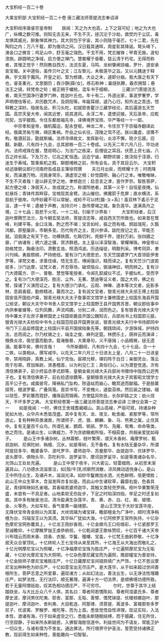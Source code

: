 <!-- { "loadSidebar": true } -->
大宝积经一百二十卷


大乘宝积部
大宝积经一百二十卷
唐三藏法师菩提流志奉诏译


大宝积经序唐睿宗皇帝制
　　朕闻：天之为大也高，上下之容可纪；地之为大也广，纵横之数可推。则知无去无来，不生不灭，拯沉沦于沙劫，救焚灼于尘区。毒龙惧其威光，醉象惮其神力。其大则包于宇宙，其小则隐于毫芒。七十二君，先在陶钧之内；万八千载，即为俄顷之间。汉日载其通晖，周星彰其降诞。鹫头峰下，演金口之微言；鸡足山中，舒玉毫之瑞色。干戈不用，梵志摧锋；甲胄无施，波旬溃旅。辟圆明之净域，启方便之禅门。慧晷耀于昏衢，慈云清于朽宅。无得而称者，其惟正觉乎！然则教自西方，法流东夏，马鸣、龙树肇阐琼编，罗什、道安承宣宝偈。关中道俗，虽传贝叶之文；江左黎元，未极莲华之旨。又以元魏迷于释典，宇文扇于魔风。开皇之初，暂为修建。大业之末，遽即分崩。我大唐之有天下也，睿圣重光，文思御历；吞沙静[薛/女]，练石称神；巢燧执鞭，羲农拥彗；悬法王之镜，转梵帝之轮；被正朔于蟠桃，混车书于细柳。
　　三藏沙门菩提流志者，南天竺国净行婆罗门种，姓迦叶氏也。年十有二，外道出家，事波罗奢罗，学声明僧佉等论，并历数咒术，及阴阳等。年踰耳顺，遽乃心归，知外法之乖违，悟释教之深妙。隐居名岳，积习头陀，初就耶舍瞿沙三藏学经论，其后遍游五天竺国。高宗天皇大帝，闻其远誉，挹其道风。永淳二年，遣使迎接。天后圣帝，应乾司契，当宇披图。令住东都居福先寺，译佛境界宝雨、华严等经一十一部。
　　中宗孝和皇帝，循机履运，配永登枢。神龙二年，令住京下于崇福寺翻译此经。俄属灵祐亏微，绵区集祸。乔岳之仙长往，茂陵之驾不还。朕以庸虚，谬膺不构，敬遵前旨，勖就斯编。法师寻绎故文，发挥新句，炎凉不懈，晓夕忘疲。旧翻、新翻，凡有四十九会，总其部帙一百二十卷成。以先天二年六月八日，毕功进内。法师戒珠在握，慧炬明心，为法门之栋梁，启僧徒之耳目。伏愿上资七庙，八百之祚长延。下及万方，亿兆之甿恒逸。远迩宁谧，朝野欢娱；致浇俗于淳源，归迷生于寿域。暂乘紫机之暇，聊题缃帙之前，所有会名，具于其目云尔。
大宝积经述唐朝议郎行河南府告成县主簿徐锷撰
　　夫日月出矣，而辉耀十方；时雨降矣，而澡漉万物。况我身常乐，湛虚空之相；妙觉圆明，融心行之本。唯曒唯昧，不生不灭者哉！是以辟无学之地，聿修迦兰；启息言之津，亶作罗奈。智胜菩萨，起方便之缘；净居天人，发成就之力。称谓所绝者，其第一义乎！自恒星夜掩，仙虹昼烁；青钵传其睟容，宝棺现其金臂。法山摧仞，拂魔箭于危屏；直水横流，系慈航于彼岸。乌呼妙藏不可以常秘，戒轮不可以终[盩-ㄆ+系]！虽双林下砉示于泥洹，逮一千年；遹被于声教，龙持贝叶；亟传摩竭之城，象负莲华。遂满真丹之境，三十七品；慈悲于火宅，一十二经。引喻于沙界矣！
　　大宝积经者，后汉迦叶摩腾竺法兰，及今朝玄奘法师，菩提流志等，咸自西天竺所致也。如来昔在鹫峰，利建平等。金口注海，酌之而不竭；宝言如纶，振之而有绪。炯兹瑞宪，久翳鸿都。原壑屡非，市朝多变。历代徇齐之主，竞兴参译。跋陀授记之言，罕能丕就。洎我唐之有天下也，功横铁围，化緜忉利，苑御千界，提封万刹。张四摄之扉，广纳诸有；骋六道之骥，冥济群惑。太上皇以泽深智海，掌耀禅珠。神皇帝以勋格梵空，胸悬法印。肃敷玄诰，照洒鸿波。历选缁徒，明敭列采。博考同异，聿兴刊缉。勇振颓纲，严持绝纽。爰有沙门大德思忠，东天竺国婆罗门大首领臣伊舍罗等，译梵文者，求善住缘，悟无生忍，博闻强识，精而译之。复有天竺沙门波若屈多，沙门达摩，证梵义者，开忍辱场，破烦恼众，弼谐神侣，明而辨之。复有沙门大德履方、宗一、普敬、慧觉等笔授者，令闻孔胶威仪不忒，手握仙札，受而字之。复有沙门大德深亮、胜庄、尘外、无著、慧迪等证义者，国之大师，佛之右臂，探诸了义演而证之。复有大德沙门承礼、云观、神暕、道本等次文者，庇影多林，息肩香窟，勤修精进，纂而次之。复有润文官者，银青光禄大夫邠王傅上柱国固安县开国伯卢粲，银青光禄大夫太子詹事崇文馆学士兼修国史上柱国东海县开国公徐坚，朝议大夫守中书舍人崇文馆学士上柱国野王县开国男苏晋，朝议郎给事中内供奉崔璩等，位列凤舞，声流鸡圃，分别二谛，润而色之。复有银青光禄大夫守侍中兼太子左庶子兼修国史上柱国钜鹿县开国公魏知古，兵部尚书上柱国郭元振，银青光禄大夫检校中书令上柱国范阳县开国男张说，银青光禄大夫行中书侍郎同中书门下三品监修国史上柱国兴平县开国侯陆象先等，朝践琐闼，夕游珠域，护持四法，总而阅之。尔乃杖锡之士，端圭之俊，麻列定筵。林攒乐土，荫祥云而演译；倏换炎凉，吸甘露而勤求。载淹衡晷，大乘章句，义不唐捐；小品精微，拯无遗溺。能事毕矣，佛何言哉！
　　今所新翻经，凡有四十九会，七十七品，合一十二帙，以类相从，撰写咸毕。以先天二年六月三十日进太上皇，八月二十一日进皇帝，禁闱晓辟，真教上闻，仙宁克怡。宸襟允穆，竦钧阵于白日；亲御灵台，落云雨于彤霄。荐加殊尉，贤愚稽首，以为利见仁王；真俗归心，以为潜登觉道。次有清信佛弟子，前少府监丞李式颜等，皇朝金紫光禄大夫兵部尚书赠侍中陇西公迥秀子也。复有清信佛弟子，前右拾遗徐鐈等，皇朝银青光禄大夫太子宾客昭文馆学士高平公子也。咸属彼穹，降祸私门坠构，陟遥岵而崩心，瞻冥途而献福。于是胠箧探笥，檀波罗蜜，广叠简笺。首崇书写，不变槐火，遽盈苔袟。然后装之镂轴，缀以琼签，罗彩簟而霓舒，播珠函而锦缛。方使猛风吹岳，长存妒路之文；劫火烧天，不坏多罗之典。
大宝积经卷第一唐三藏法师菩提流志奉诏译
三律仪会第一之一
　　如是我闻：一时，佛住王舍城耆阇崛山。其山高峻，严丽可观，持诸杂种犹如大地，众华卉木悉皆茂盛。其中复有天、龙、夜叉、毗舍阇、紧那罗等，常所游止。复有种种异类诸兽，所谓师子、虎、狼、麒麟、象、马、熊罴之属，止住其中。复有无量百千众鸟，所谓孔雀、鹦鹉、鸲鹆、罗鸟、凫雁、鸳鸯、命命等类，依之而住。是诸众生，以佛威力，不为贪欲瞋痴所恼，不相茹食，共相亲爱犹如母子。
　　是山王中多诸杂树，丛林蓊郁，枝叶繁荣，谓天木香树、庵摩罗树、甄叔迦树、尼俱陀树、栴檀、沉水，如是等树，无不备有。复有水陆无量杂华，所谓阿提目多华、瞻婆香华、波吒罗华、婆师迦华、苏曼那华、由提迦华、优钵罗华、波头摩华、俱物头华、芬陀利华、迦罗娑华、摩诃迦罗娑华，如是等类诸杂名华，光饰山王处处充遍。
　　是山王中常于夜半，兴大密云，轻雷细雨，从初至末渐遍其山。八功德水流滋普洽，如[殻/牛]乳顷廓然消散，凉风微动适悦身心。是山王中所住众生，及诸卉木，滋润光泽。如妙华鬘微加水洒，光色鲜明，倍更增胜；此山王中众生草木，含滋发晖亦复如是。而此山中生诸软草，靃靡右旋，色香具足，青绿晖映如孔雀咽。其香喻若婆师迦华，其触又类轻兜罗绵。枝叶华果繁荣茂盛，未尝有一不具足者。山地柔软无伤趾步，下足之时陷深四指，举足之时还复如故。其中多有陂泉池沼，清冷盈满生杂莲华，青、黄、赤、白、红、紫、玻瓈、金、火等色，大如车轮，香气普熏一踰缮那。
　　是山王顶生于大妙宝莲华座，无降伏宝帝青金刚以为其茎，大吠琉璃为诸宝铎，瞻部檀金为广净叶，顺时清净栴檀为台，玛瑙宝王以为其须。其华纵广犹如大海，十亿阿修罗王常所执持，十亿杂色摩尼宝网弥覆其上，十亿龙王雨妙香雨，十亿金翅鸟王口衔缯彩，十亿紧那罗王至诚瞻仰，十亿摩睺罗伽王虔恭俯视，十亿乾闼婆王歌咏赞叹，十亿百千诸大天帝兴布瑞云而雨末香、烧香、衣服、华鬘、幢幡、宝盖，十亿梵王曲躬恭敬，十亿净居天众合掌顶礼，十亿转轮人王七宝侍从来至其所，十亿海王从大海出而敬礼之，十亿光明摩尼宝以为照曜，十亿净福摩尼宝珠为胜庄严，十亿遍照摩尼宝为无垢藏，十亿妙光摩尼宝为大照明，十亿杂色摩尼藏宝而为遍照，赡部幢宝为善安持，十亿金刚师子摩尼宝难胜庄严，十亿日藏摩尼宝间错厕填广大严饰，十亿不思议摩尼宝出种种色为妙庄严，十亿如意宝出无尽庄严。是大莲华，从于如来超过世间善根所生，菩萨志意之所爱慕，遍现诸方；从如幻法出，善法业生，以无诤法性理趣庄严，如梦法性，无行法印，顺无著理，遍满十方一切法界，是顺佛境功德所致。若于无量阿僧祇劫，叹其色相功德庄严，不可穷尽。
　　尔时，世尊于其华上结跏趺坐，与大比丘众八千人俱，其名曰：尊者阿若憍陈如、尊者阿湿婆氏多、尊者摩史波、摩诃男优陀夷、耶舍、富那、无垢、善臂、憍梵钵提、优楼频螺迦叶、那提迦叶、摩诃迦叶、舍利弗、大目乾连、阿那律、须菩提、离波多、富楼那弥多罗尼子、优波离、罗睺罗、难陀等，而为上首。悉皆觉悟自性谛理，现证实际，入法本性，渡诸有海，行于如来虚空之行。悉能永断随眠结缚，而于摄藏，住无所住，行空寂静，于如来所永断疑惑，入佛智海胜信道中。利益世间为不请友，常能卫护一切众生，与诸有情为不舍友。通达佛法，所行境界守护圣法，誓愿受持诸佛正教，现前得生如来种性，善能趣向一切智智。
